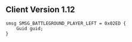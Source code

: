 ## Client Version 1.12

```rust,ignore
smsg SMSG_BATTLEGROUND_PLAYER_LEFT = 0x02ED {
    Guid guid;    
}

```
